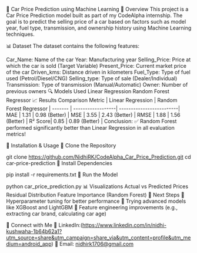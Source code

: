 🚗 Car Price Prediction using Machine Learning
📌 Overview
This project is a Car Price Prediction model built as part of my CodeAlpha internship. The goal is to predict the selling price of a car based on factors such as model year, fuel type, transmission, and ownership history using Machine Learning techniques.

📊 Dataset
The dataset contains the following features:

Car_Name: Name of the car
Year: Manufacturing year
Selling_Price: Price at which the car is sold (Target Variable)
Present_Price: Current market price of the car
Driven_kms: Distance driven in kilometers
Fuel_Type: Type of fuel used (Petrol/Diesel/CNG)
Selling_type: Type of sale (Dealer/Individual)
Transmission: Type of transmission (Manual/Automatic)
Owner: Number of previous owners
🔍 Models Used
Linear Regression
Random Forest Regressor
📈 Results Comparison
Metric  |	Linear Regression	|  Random Forest Regressor |
------- | ------------------| -------------------------|
MAE     |   	1.31	        |       0.98 (Better)      |
MSE	    |     3.55	        |        2.43 (Better)     |
RMSE	  |     1.88          |	      1.56 (Better)      |
R² Score|	    0.85	        |        0.89 (Better)     |
Conclusion:
✅ Random Forest performed significantly better than Linear Regression in all evaluation metrics!

📌 Installation & Usage
🔹 Clone the Repository

git clone https://github.com/NidhiRK/CodeAlpha_Car_Price_Prediction.git
cd car-price-prediction
🔹 Install Dependencies

pip install -r requirements.txt
🔹 Run the Model

python car_price_prediction.py
📊 Visualizations
Actual vs Predicted Prices
Residual Distribution
Feature Importance (Random Forest)
🚀 Next Steps
🔹 Hyperparameter tuning for better performance
🔹 Trying advanced models like XGBoost and LightGBM
🔹 Feature engineering improvements (e.g., extracting car brand, calculating car age)

📢 Connect with Me
🔗 LinkedIn:(https://www.linkedin.com/in/nidhi-kushwaha-1b64b62a1?utm_source=share&utm_campaign=share_via&utm_content=profile&utm_medium=android_app)
📧 Email: nidhirk1706@gmail.com

